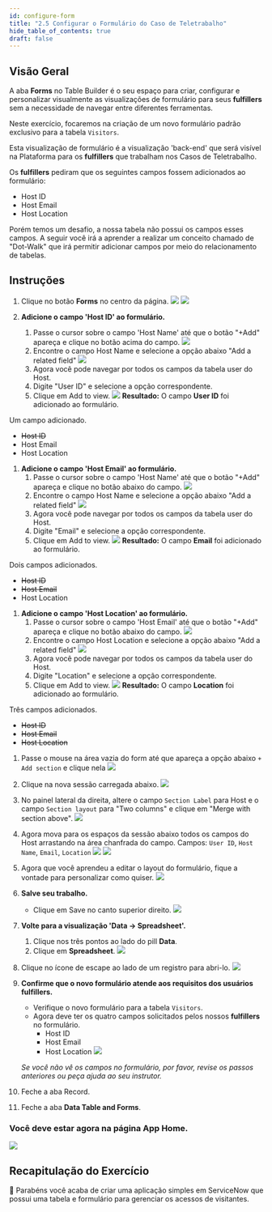 ```yaml
---
id: configure-form
title: "2.5 Configurar o Formulário do Caso de Teletrabalho"
hide_table_of_contents: true
draft: false
---
```


## Visão Geral

A aba **Forms** no Table Builder é o seu espaço para criar, configurar e personalizar visualmente as visualizações de formulário para seus **fulfillers** sem a necessidade de navegar entre diferentes ferramentas.

Neste exercício, focaremos na criação de um novo formulário padrão exclusivo para a tabela `Visitors`.

Esta visualização de formulário é a visualização 'back-end' que será visível na Plataforma para os **fulfillers** que trabalham nos Casos de Teletrabalho.

Os **fulfillers** pediram que os seguintes campos fossem adicionados ao formulário:
* Host ID
* Host Email
* Host Location

Porém temos um desafio, a nossa tabela não possui os campos esses campos. A seguir você irá a aprender a realizar um conceito chamado de "Dot-Walk" que irá permitir adicionar campos por meio do relacionamento de tabelas.

## Instruções

1. Clique no botão **Forms** no centro da página.
   ![](../images/2024-12-07-21-40-24.png)
   ![](../images/2024-12-07-21-41-06.png)

2. **Adicione o campo 'Host ID' ao formulário.**
   1. Passe o cursor sobre o campo 'Host Name' até que o botão "+Add" apareça e clique no botão acima do campo.
   ![](../images/2024-12-07-21-43-41.png)
   2. Encontre o campo Host Name e selecione a opção abaixo "Add a related field"
   ![](../images/2024-12-07-21-45-38.png)
   3. Agora você pode navegar por todos os campos da tabela user do Host.
   4. Digite "User ID" e selecione a opção correspondente.
   5. Clique em <span className="button-purple">Add to view</span>.
   ![](../images/2024-12-07-21-49-07.png)
   **Resultado:** O campo **User ID** foi adicionado ao formulário.

Um campo adicionado. 
* ~~Host ID~~
* Host Email
* Host Location

1. **Adicione o campo 'Host Email' ao formulário.**
   1. Passe o cursor sobre o campo 'Host Name' até que o botão "+Add" apareça e clique no botão abaixo do campo.
   ![](../images/2024-12-07-21-43-41.png)
   2. Encontre o campo Host Name e selecione a opção abaixo "Add a related field"
   ![](../images/2024-12-07-21-45-38.png)
   3. Agora você pode navegar por todos os campos da tabela user do Host.
   4. Digite "Email" e selecione a opção correspondente.
   5. Clique em <span className="button-purple">Add to view</span>.
   ![](../images/2024-12-07-21-53-47.png)
   **Resultado:** O campo **Email** foi adicionado ao formulário.

Dois campos adicionados. 
* ~~Host ID~~
* ~~Host Email~~
* Host Location

1. **Adicione o campo 'Host Location' ao formulário.**
   1. Passe o cursor sobre o campo 'Host Email' até que o botão "+Add" apareça e clique no botão abaixo do campo.
   ![](../images/2024-12-07-21-56-25.png)
   2. Encontre o campo Host Location e selecione a opção abaixo "Add a related field"
   ![](../images/2024-12-07-21-45-38.png)
   3. Agora você pode navegar por todos os campos da tabela user do Host.
   4. Digite "Location" e selecione a opção correspondente.
   5. Clique em <span className="button-purple">Add to view</span>.
   ![](../images/2024-12-07-21-57-15.png)
      **Resultado:** O campo **Location** foi adicionado ao formulário.

Três campos adicionados. 
* ~~Host ID~~
* ~~Host Email~~
* ~~Host Location~~

1. Passe o mouse na área vazia do form até que apareça a opção abaixo `+ Add section` e clique nela
   ![](../images/2024-12-07-21-59-21.png)

2. Clique na nova sessão carregada abaixo.
   ![](../images/2024-12-07-22-20-41.png)

3. No painel lateral da direita, altere o campo `Section Label` para Host e o campo `Section layout` para "Two columns" e clique em "Merge with section above".
   ![](../images/2024-12-07-22-02-59.png)

4. Agora mova para os espaços da sessão abaixo todos os campos do Host arrastando na área chanfrada do campo. Campos: `User ID`, `Host Name`, `Email`, `Location`
   ![](../images/2024-12-07-22-06-19.png)
   ![](../images/2024-12-07-22-07-07.png)

5. Agora que você aprendeu a editar o layout do formulário, fique a vontade para personalizar como quiser.
   ![](../images/2024-12-07-22-09-29.png)

6. **Salve seu trabalho.**
   * Clique em <span className="button-purple">Save</span> no canto superior direito.
   ![](../images/2024-12-07-22-21-35.png)

7.  **Volte para a visualização 'Data -> Spreadsheet'.**
    1. Clique nos três pontos ao lado do pill **Data**.
    2. Clique em **Spreadsheet**.
   ![](../images/2024-12-07-22-22-22.png)

8.  Clique no ícone de escape ao lado de um registro para abri-lo.
   ![](../images/2024-12-07-22-11-04.png)

9.  **Confirme que o novo formulário atende aos requisitos dos usuários fulfillers.**
    * Verifique o novo formulário para a tabela `Visitors`.
    * Agora deve ter os quatro campos solicitados pelos nossos **fulfillers** no formulário.
      * Host ID
      * Host Email
      * Host Location
    ![](../images/2024-12-07-22-12-16.png)

    _Se você não vê os campos no formulário, por favor, revise os passos anteriores ou peça ajuda ao seu instrutor._

10. Feche a aba Record.

11. Feche a aba **Data Table and Forms**.

### Você deve estar agora na página **App Home**.
  ![](../images/2024-12-07-22-22-58.png)

## Recapitulação do Exercício

🎉 Parabéns você acaba de criar uma aplicação simples em ServiceNow que possui uma tabela e formulário para gerenciar os acessos de visitantes.
